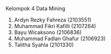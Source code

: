 Kelompok 4 Data Mining
1. Ardyn Rezky Fahreza (2103551)
2. Muhammad Fikri Kafilli (2107264)
3. Bayu Wicaksono (2106836)
4. Muhammad Fadlan Ghafur (2106923)
5. Talitha Syahla (2101330)
